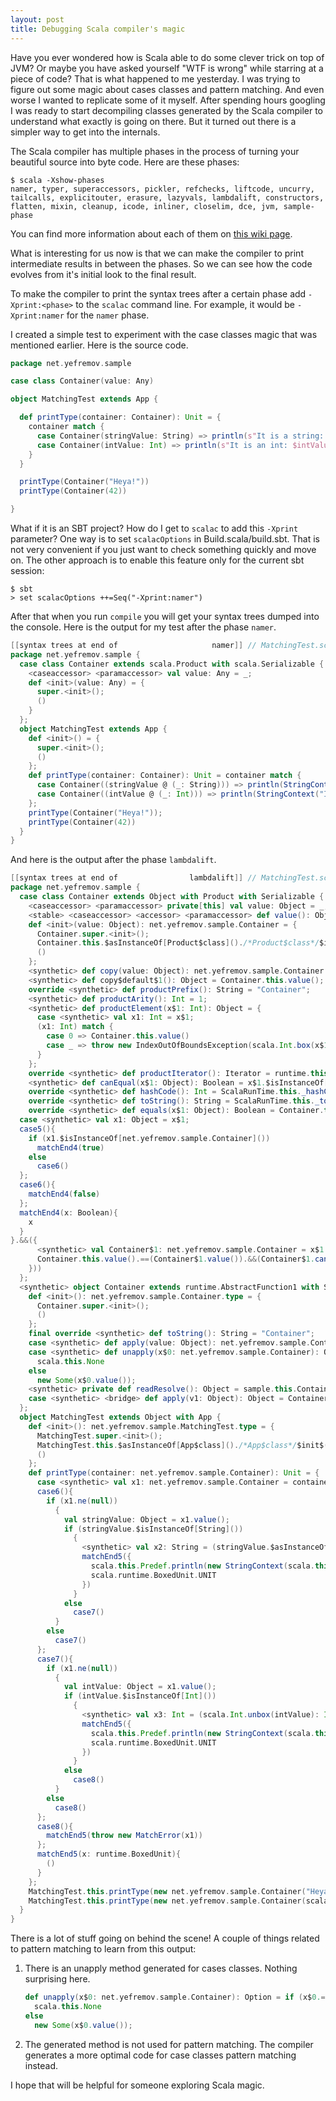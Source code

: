 ```yaml
---
layout: post
title: Debugging Scala compiler's magic
---
```


Have you ever wondered how is Scala able to do some clever trick on top of JVM? Or maybe you have asked yourself "WTF is wrong" while starring at a piece of code?
That is what happened to me yesterday. I was trying to figure out some magic about cases classes and pattern matching. And even worse I wanted to replicate
some of it myself. After spending hours googling I was ready to start decompiling classes generated by the Scala compiler to understand what exactly is going
on there. But it turned out there is a simpler way to get into the internals.
 
The Scala compiler has multiple phases in the process of turning your beautiful source into byte code. Here are these phases:

```
$ scala -Xshow-phases
namer, typer, superaccessors, pickler, refchecks, liftcode, uncurry, tailcalls, explicitouter, erasure, lazyvals, lambdalift, constructors, flatten, mixin, cleanup, icode, inliner, closelim, dce, jvm, sample-phase
```

You can find more information about each of them on [this wiki page](https://wiki.scala-lang.org/display/SIW/Overview+of+Compiler+Phases).

What is interesting for us now is that we can make the compiler to print intermediate results in between the phases. So we can see how the code evolves from it's
initial look to the final result.
      
To make the compiler to print the syntax trees after a certain phase add `-Xprint:<phase>` to the `scalac` command line. For example, it would be `-Xprint:namer`
for the `namer` phase.

I created a simple test to experiment with the case classes magic that was mentioned earlier. Here is the source code.

```scala
package net.yefremov.sample

case class Container(value: Any)

object MatchingTest extends App {

  def printType(container: Container): Unit = {
    container match {
      case Container(stringValue: String) => println(s"It is a string: $stringValue")
      case Container(intValue: Int) => println(s"It is an int: $intValue")
    }
  }

  printType(Container("Heya!"))
  printType(Container(42))

}
```

What if it is an SBT project? How do I get to `scalac` to add this `-Xprint` parameter? One way is to set `scalacOptions` in Build.scala/build.sbt.
That is not very convenient if you just want to check something quickly and move on. The other approach is to enable this feature only for the current
sbt session:

```
$ sbt
> set scalacOptions ++=Seq("-Xprint:namer")
```

After that when you run `compile` you will get your syntax trees dumped into the console. Here is the output for my test after the phase `namer`.

```scala
[[syntax trees at end of                     namer]] // MatchingTest.scala
package net.yefremov.sample {
  case class Container extends scala.Product with scala.Serializable {
    <caseaccessor> <paramaccessor> val value: Any = _;
    def <init>(value: Any) = {
      super.<init>();
      ()
    }
  };
  object MatchingTest extends App {
    def <init>() = {
      super.<init>();
      ()
    };
    def printType(container: Container): Unit = container match {
      case Container((stringValue @ (_: String))) => println(StringContext("It is a string: ", "").s(stringValue))
      case Container((intValue @ (_: Int))) => println(StringContext("It is an int: ", "").s(intValue))
    };
    printType(Container("Heya!"));
    printType(Container(42))
  }
}
```

And here is the output after the phase `lambdalift`.

```scala
[[syntax trees at end of                lambdalift]] // MatchingTest.scala
package net.yefremov.sample {
  case class Container extends Object with Product with Serializable {
    <caseaccessor> <paramaccessor> private[this] val value: Object = _;
    <stable> <caseaccessor> <accessor> <paramaccessor> def value(): Object = Container.this.value;
    def <init>(value: Object): net.yefremov.sample.Container = {
      Container.super.<init>();
      Container.this.$asInstanceOf[Product$class]()./*Product$class*/$init$();
      ()
    };
    <synthetic> def copy(value: Object): net.yefremov.sample.Container = new net.yefremov.sample.Container(value);
    <synthetic> def copy$default$1(): Object = Container.this.value();
    override <synthetic> def productPrefix(): String = "Container";
    <synthetic> def productArity(): Int = 1;
    <synthetic> def productElement(x$1: Int): Object = {
      case <synthetic> val x1: Int = x$1;
      (x1: Int) match {
        case 0 => Container.this.value()
        case _ => throw new IndexOutOfBoundsException(scala.Int.box(x$1).toString())
      }
    };
    override <synthetic> def productIterator(): Iterator = runtime.this.ScalaRunTime.typedProductIterator(Container.this);
    <synthetic> def canEqual(x$1: Object): Boolean = x$1.$isInstanceOf[net.yefremov.sample.Container]();
    override <synthetic> def hashCode(): Int = ScalaRunTime.this._hashCode(Container.this);
    override <synthetic> def toString(): String = ScalaRunTime.this._toString(Container.this);
    override <synthetic> def equals(x$1: Object): Boolean = Container.this.eq(x$1).||({
  case <synthetic> val x1: Object = x$1;
  case5(){
    if (x1.$isInstanceOf[net.yefremov.sample.Container]())
      matchEnd4(true)
    else
      case6()
  };
  case6(){
    matchEnd4(false)
  };
  matchEnd4(x: Boolean){
    x
  }
}.&&({
      <synthetic> val Container$1: net.yefremov.sample.Container = x$1.$asInstanceOf[net.yefremov.sample.Container]();
      Container.this.value().==(Container$1.value()).&&(Container$1.canEqual(Container.this))
    }))
  };
  <synthetic> object Container extends runtime.AbstractFunction1 with Serializable {
    def <init>(): net.yefremov.sample.Container.type = {
      Container.super.<init>();
      ()
    };
    final override <synthetic> def toString(): String = "Container";
    case <synthetic> def apply(value: Object): net.yefremov.sample.Container = new net.yefremov.sample.Container(value);
    case <synthetic> def unapply(x$0: net.yefremov.sample.Container): Option = if (x$0.==(null))
      scala.this.None
    else
      new Some(x$0.value());
    <synthetic> private def readResolve(): Object = sample.this.Container;
    case <synthetic> <bridge> def apply(v1: Object): Object = Container.this.apply(v1)
  };
  object MatchingTest extends Object with App {
    def <init>(): net.yefremov.sample.MatchingTest.type = {
      MatchingTest.super.<init>();
      MatchingTest.this.$asInstanceOf[App$class]()./*App$class*/$init$();
      ()
    };
    def printType(container: net.yefremov.sample.Container): Unit = {
      case <synthetic> val x1: net.yefremov.sample.Container = container;
      case6(){
        if (x1.ne(null))
          {
            val stringValue: Object = x1.value();
            if (stringValue.$isInstanceOf[String]())
              {
                <synthetic> val x2: String = (stringValue.$asInstanceOf[String](): String);
                matchEnd5({
                  scala.this.Predef.println(new StringContext(scala.this.Predef.wrapRefArray(Array[String]{"It is a string: ", ""}.$asInstanceOf[Array[Object]]())).s(scala.this.Predef.genericWrapArray(Array[Object]{x2})));
                  scala.runtime.BoxedUnit.UNIT
                })
              }
            else
              case7()
          }
        else
          case7()
      };
      case7(){
        if (x1.ne(null))
          {
            val intValue: Object = x1.value();
            if (intValue.$isInstanceOf[Int]())
              {
                <synthetic> val x3: Int = (scala.Int.unbox(intValue): Int);
                matchEnd5({
                  scala.this.Predef.println(new StringContext(scala.this.Predef.wrapRefArray(Array[String]{"It is an int: ", ""}.$asInstanceOf[Array[Object]]())).s(scala.this.Predef.genericWrapArray(Array[Object]{scala.Int.box(x3)})));
                  scala.runtime.BoxedUnit.UNIT
                })
              }
            else
              case8()
          }
        else
          case8()
      };
      case8(){
        matchEnd5(throw new MatchError(x1))
      };
      matchEnd5(x: runtime.BoxedUnit){
        ()
      }
    };
    MatchingTest.this.printType(new net.yefremov.sample.Container("Heya!"));
    MatchingTest.this.printType(new net.yefremov.sample.Container(scala.Int.box(42)))
  }
}
```

There is a lot of stuff going on behind the scene! A couple of things related to pattern matching to learn from this output:

1. There is an unapply method generated for cases classes. Nothing surprising here.

    ```scala
    def unapply(x$0: net.yefremov.sample.Container): Option = if (x$0.==(null))
      scala.this.None
    else
      new Some(x$0.value());
    ```

2. The generated method is not used for pattern matching. The compiler generates a more optimal code for case classes pattern matching instead.

I hope that will be helpful for someone exploring Scala magic.